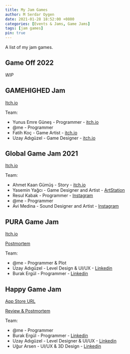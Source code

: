 ```yaml
---
title: My Jam Games
author: M Serdar Oygen
date: 2021-01-28 18:52:00 +0800
categories: [Events & Jams, Game Jams]
tags: [jam games]
pin: true
---
```


A list of my jam games.

## Game Off 2022
*WIP*

## GAMEHIGHED Jam

[Itch.io](https://itch.io/jam/gamehighed-jam-2021/rate/1002010)

Team:
* Yunus Emre Güneş - Programmer - [itch.io](https://gunesyunusemre.itch.io/)
* @me - Programmer
* Fatih Koç - Game Artist - [itch.io](https://fatih-koc.itch.io/)
* Uzay Adıgüzel - Game Designer - [itch.io](https://uzayadiguzel.itch.io/)

## Global Game Jam 2021

[Itch.io](https://rock0n.itch.io/milky-way)

Team:
* Ahmet Kaan Gümüş - Story - [itch.io](https://tahinli.itch.io/)
* Yasemin Yağcı - Game Designer and Artist - [ArtStation](https://www.artstation.com/yaseminy)
* Resul Kabak - Programmer - [Instagram](https://www.instagram.com/rsl.kbk/)
* @me - Programmer
* Avi Medina - Sound Designer and Artist - [Instagram](https://www.instagram.com/medinavi/)

## PURA Game Jam

[Itch.io](https://rock0n.itch.io/my-apocalypse)

[Postmortem](https://msoygen.github.io/posts/pura-game-jam-post-mortem/)

Team:
* @me - Programmer & Plot 
* Uzay Adıgüzel - Level Design & UI/UX - [Linkedin](https://www.linkedin.com/in/uzay-adiguzel/)
* Burak Ergül - Programmer - [Linkedin](https://www.linkedin.com/in/lugreb/)

## Happy Game Jam

[App Store URL](https://apps.apple.com/us/app/roll-a-color-3d/id1533456939#?platform=iphone)

[Review & Postmortem](https://msoygen.github.io/posts/happy-game-jam/)

Team:
* @me - Programmer
* Burak Ergül - Programmer - [Linkedin](https://www.linkedin.com/in/lugreb/)
* Uzay Adıgüzel - Level Designer & UI/UX - [Linkedin](https://www.linkedin.com/in/uzay-adiguzel/)
* Uğur Arsen - UI/UX & 3D Design - [Linkedin](https://www.linkedin.com/in/u%C4%9Fur-arsen-977901127/)

